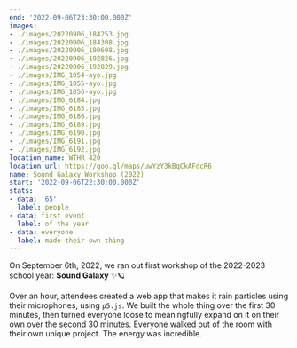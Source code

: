 ```yaml
---
end: '2022-09-06T23:30:00.000Z'
images:
- ./images/20220906_184253.jpg
- ./images/20220906_184308.jpg
- ./images/20220906_190608.jpg
- ./images/20220906_192826.jpg
- ./images/20220906_192829.jpg
- ./images/IMG_1054-ayo.jpg
- ./images/IMG_1055-ayo.jpg
- ./images/IMG_1056-ayo.jpg
- ./images/IMG_6184.jpg
- ./images/IMG_6185.jpg
- ./images/IMG_6186.jpg
- ./images/IMG_6189.jpg
- ./images/IMG_6190.jpg
- ./images/IMG_6191.jpg
- ./images/IMG_6192.jpg
location_name: WTHR 420
location_url: https://goo.gl/maps/uwYzY3kBqCkAFdcR6
name: Sound Galaxy Workshop (2022)
start: '2022-09-06T22:30:00.000Z'
stats:
- data: '65'
  label: people
- data: first event
  label: of the year
- data: everyone
  label: made their own thing
---
```


On September 6th, 2022, we ran out first workshop of the 2022-2023 school year: **Sound Galaxy** ✨🪐

Over an hour, attendees created a web app that makes it rain particles using their microphones, using `p5.js`. We built the whole thing over the first 30 minutes, then turned everyone loose to meaningfully expand on it on their own over the second 30 minutes. Everyone walked out of the room with their own unique project. The energy was incredible.